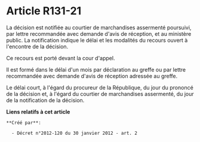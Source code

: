 # Article R131-21

La décision est notifiée au courtier de marchandises assermenté poursuivi, par lettre recommandée avec demande d'avis de
réception, et au ministère public. La notification indique le délai et les modalités du recours ouvert à l'encontre de la
décision. 

Ce recours est porté devant la cour d'appel. 

Il est formé dans le délai d'un mois par déclaration au greffe ou par lettre recommandée avec demande d'avis de réception
adressée au greffe. 

Le délai court, à l'égard du procureur de la République, du jour du prononcé de la décision et, à l'égard du courtier de
marchandises assermenté, du jour de la notification de la décision.

**Liens relatifs à cet article**

	**Créé par**:

	  - Décret n°2012-120 du 30 janvier 2012 - art. 2

